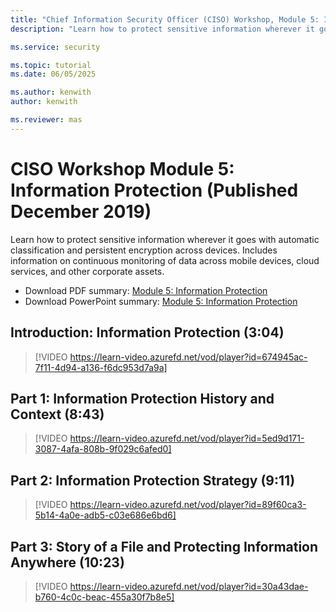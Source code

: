 ```yaml
---
title: "Chief Information Security Officer (CISO) Workshop, Module 5: Information Protection"
description: "Learn how to protect sensitive information wherever it goes with automatic classification and persistent encryption across devices."

ms.service: security

ms.topic: tutorial
ms.date: 06/05/2025

ms.author: kenwith
author: kenwith

ms.reviewer: mas
---
```

# CISO Workshop Module 5: Information Protection (Published December 2019)

Learn how to protect sensitive information wherever it goes with automatic classification and persistent encryption across devices. Includes information on continuous monitoring of data across mobile devices, cloud services, and other corporate assets.

- Download PDF summary: [Module 5: Information Protection](https://download.microsoft.com/download/e/0/3/e037fdcb-67f8-43f7-b137-36ffed7e317c/ciso-workshop-5-information-protection-strategy.pdf)
- Download PowerPoint summary: [Module 5: Information Protection](https://download.microsoft.com/download/e/0/3/e037fdcb-67f8-43f7-b137-36ffed7e317c/ciso-workshop-5-information-protection-strategy.pptx)

## Introduction: Information Protection (3:04)

> [!VIDEO https://learn-video.azurefd.net/vod/player?id=674945ac-7f11-4d94-a136-f6dc953d7a9a]

## Part 1: Information Protection History and Context (8:43)

> [!VIDEO https://learn-video.azurefd.net/vod/player?id=5ed9d171-3087-4afa-808b-9f029c6afed0]

## Part 2: Information Protection Strategy (9:11)

> [!VIDEO https://learn-video.azurefd.net/vod/player?id=89f60ca3-5b14-4a0e-adb5-c03e686e6bd6]

## Part 3: Story of a File and Protecting Information Anywhere (10:23)

> [!VIDEO https://learn-video.azurefd.net/vod/player?id=30a43dae-b760-4c0c-beac-455a30f7b8e5]
